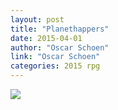 ```yaml
---
layout: post
title: "Planethappers"
date: 2015-04-01
author: "Oscar Schoen"
link: "Oscar Schoen"
categories: 2015 rpg
---
```

![]({{site.url}}/2015images/Planethappers.jpg)
